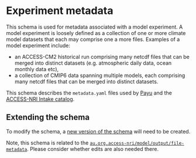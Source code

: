# Experiment metadata

This schema is used for metadata associated with a model experiment. A model experiment is loosely defined as a collection of one or more climate model datasets that each may comprise one a more files. Examples of a model experiment include:

- an ACCESS-CM2 historical run comprising many netcdf files that can be merged into distinct datasets (e.g. atmospheric daily data, ocean monthly data etc),
- a collection of CMIP6 data spanning multiple models, each comprising many netcdf files that can be merged into distinct datasets.

This schema describes the `metadata.yaml` files used by [Payu](https://github.com/payu-org/payu) and the [ACCESS-NRI Intake catalog](https://github.com/ACCESS-NRI/access-nri-intake-catalog).

## Extending the schema

To modify the schema, a [new version of the schema](https://github.com/ACCESS-NRI/schema?tab=readme-ov-file#versioning) will need to be created.

Note, this schema is related to the [`au.org.access-nri/model/output/file-metadata`](https://github.com/ACCESS-NRI/schema/tree/main/au.org.access-nri/model/output/file-metadata). Please consider whether edits are also needed there.
